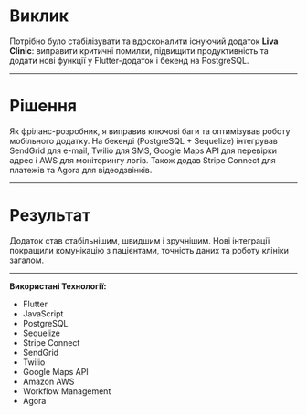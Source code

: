 # Виклик

Потрібно було стабілізувати та вдосконалити існуючий додаток **Liva Clinic**: виправити критичні помилки, підвищити продуктивність та додати нові функції у Flutter-додаток і бекенд на PostgreSQL.

---

# Рішення

Як фріланс-розробник, я виправив ключові баги та оптимізував роботу мобільного додатку. На бекенді (PostgreSQL + Sequelize) інтегрував SendGrid для e-mail, Twilio для SMS, Google Maps API для перевірки адрес і AWS для моніторингу логів. Також додав Stripe Connect для платежів та Agora для відеодзвінків.

---

# Результат

Додаток став стабільнішим, швидшим і зручнішим. Нові інтеграції покращили комунікацію з пацієнтами, точність даних та роботу клініки загалом.

---

**Використані Технології:**
- Flutter
- JavaScript
- PostgreSQL
- Sequelize
- Stripe Connect
- SendGrid
- Twilio
- Google Maps API
- Amazon AWS
- Workflow Management
- Agora